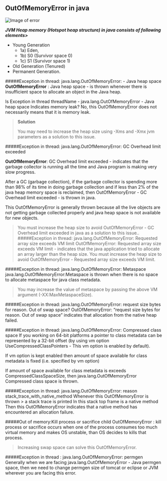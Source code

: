 OutOfMemoryError in java
---
![Image of error](https://lh6.googleusercontent.com/Frevpl54Sj-ozsXhPwMXwSaFntVrzx0bqnhJYulZ85VIKEz90kZDzGFLWsuNWME0ARLBlgQJc0eTLLuV5PBxeYAl91hFBlIB3FmPd2GH05ijpDKP9vdtvFtQ6eaVyPceAKU0Xg2j)

***JVM Heap memory (Hotspot heap structure)  in java consists of following elements>***

- Young Generation
    - 1a) Eden,
    - 1b) S0 (Survivor space 0)
    - 1c) S1 (Survivor space 1)
- Old Generation (Tenured)
- Permanent Generation.


#####Exception in thread: java.lang.OutOfMemoryError: - Java heap space
__OutOfMemoryError__ : Java heap space - is thrown whenever there is insufficient space to allocate an object in the Java heap.


Is Exception in thread threadName - java.lang.OutOfMemoryError - Java heap space
Indicates memory leak?
No, this OutOfMemoryError does not necessarily means that it is memory leak.
>__Solution__
>
>You may need to increase the heap size using -Xms and -Xmx jvm parameters as a solution to this issue.

#####Exception in thread: java.lang.OutOfMemoryError: GC Overhead limit exceeded

__OutOfMemoryError__: GC Overhead limit exceeded - indicates that the garbage collector is running all the time and Java program is making very slow progress.


After a GC (garbage collection), if the garbage collector is spending more than 98% of its time in doing garbage collection and if less than 2% of the java heap memory space is reclaimed, then OutOfMemoryError - GC Overhead limit exceeded - is thrown in java. 


This OutOfMemoryError is generally thrown because all the live objects are not getting garbage collected properly and java heap space is not available for new objects.

>You must increase the heap size to avoid OutOfMemoryError - GC Overhead limit exceeded in java as a solution to this issue..
#####Exception in thread: java.lang.OutOfMemoryError: Requested array size exceeds VM limit
OutOfMemoryError: Requested array size exceeds VM limit - indicates that the java application tried to allocate an array larger than the heap size. 
>You must increase the heap size to avoid OutOfMemoryError - Requested array size exceeds VM limit. 


#####Exception in thread: java.lang.OutOfMemoryError: Metaspace
java.lang.OutOfMemoryError:Metaspace is thrown when there is no space to allocate metaspace for java class metadata.
>You may increase the value of metaspace by passing the above VM argument (-XX:MaxMetaspaceSize).


#####Exception in thread: java.lang.OutOfMemoryError: request size bytes for reason. Out of swap space?
OutOfMemoryError: “request size bytes for reason. Out of swap space” indicates that allocation from the native heap failed. 


#####Exception in thread: java.lang.OutOfMemoryError: Compressed class space
If you working on 64-bit platforms a pointer to class metadata can be represented by a 32-bit offset (by using vm option UseCompressedClassPointers - This vm option is enabled by default).

If vm option is kept enabled then amount of space available for class metadata is fixed (i.e. specified by vm option)

If amount of space available for class metadata is exceeds CompressedClassSpaceSize, then java.lang.OutOfMemoryError Compressed class space is thrown.


#####Exception in thread: java.lang.OutOfMemoryError: reason stack_trace_with_native_method
Whenever this OutOfMemoryError is thrown >
a stack trace is printed
In this stack top frame is a native method
Then this OutOfMemoryError indicates that a native method has encountered an allocation failure.


#####Out of memory:Kill process or sacrifice child
OutOfMemoryError : kill process or sacrifice occurs when one of the process consumes too much virtual memory and makes OS unstable, than OS decides to kills that process.
>Increasing swap space can solve this OutOfMemoryError.

#####Exception in thread : java.lang.OutOfMemoryError: permgen
Generally when we are facing java.lang.OutOfMemoryError - Java permgen space, then we need to change permgen size of tomcat or eclipse or JVM wherever you are facing this error.
